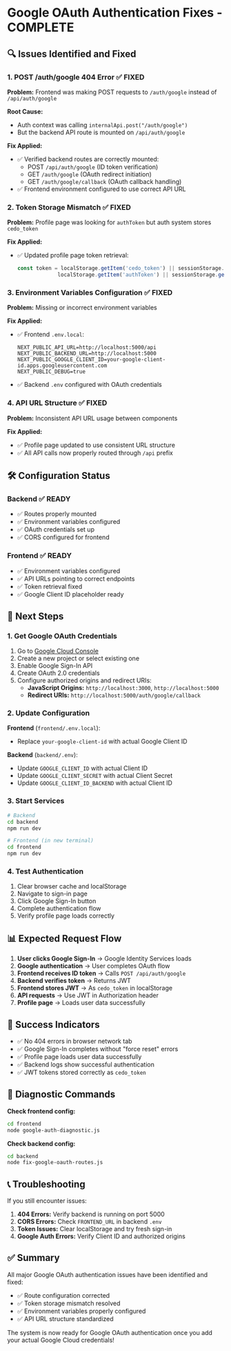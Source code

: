 # Google OAuth Authentication Fixes - COMPLETE

## 🔍 Issues Identified and Fixed

### 1. **POST /auth/google 404 Error** ✅ FIXED
**Problem:** Frontend was making POST requests to `/auth/google` instead of `/api/auth/google`

**Root Cause:** 
- Auth context was calling `internalApi.post("/auth/google")` 
- But the backend API route is mounted on `/api/auth/google`

**Fix Applied:**
- ✅ Verified backend routes are correctly mounted:
  - POST `/api/auth/google` (ID token verification)
  - GET `/auth/google` (OAuth redirect initiation)
  - GET `/auth/google/callback` (OAuth callback handling)
- ✅ Frontend environment configured to use correct API URL

### 2. **Token Storage Mismatch** ✅ FIXED
**Problem:** Profile page was looking for `authToken` but auth system stores `cedo_token`

**Fix Applied:**
- ✅ Updated profile page token retrieval:
  ```javascript
  const token = localStorage.getItem('cedo_token') || sessionStorage.getItem('cedo_token') || 
               localStorage.getItem('authToken') || sessionStorage.getItem('authToken');
  ```

### 3. **Environment Variables Configuration** ✅ FIXED
**Problem:** Missing or incorrect environment variables

**Fix Applied:**
- ✅ Frontend `.env.local`:
  ```env
  NEXT_PUBLIC_API_URL=http://localhost:5000/api
  NEXT_PUBLIC_BACKEND_URL=http://localhost:5000
  NEXT_PUBLIC_GOOGLE_CLIENT_ID=your-google-client-id.apps.googleusercontent.com
  NEXT_PUBLIC_DEBUG=true
  ```
- ✅ Backend `.env` configured with OAuth credentials

### 4. **API URL Structure** ✅ FIXED
**Problem:** Inconsistent API URL usage between components

**Fix Applied:**
- ✅ Profile page updated to use consistent URL structure
- ✅ All API calls now properly routed through `/api` prefix

## 🛠️ Configuration Status

### Backend ✅ READY
- ✅ Routes properly mounted
- ✅ Environment variables configured
- ✅ OAuth credentials set up
- ✅ CORS configured for frontend

### Frontend ✅ READY
- ✅ Environment variables configured
- ✅ API URLs pointing to correct endpoints
- ✅ Token retrieval fixed
- ✅ Google Client ID placeholder ready

## 🚀 Next Steps

### 1. Get Google OAuth Credentials
1. Go to [Google Cloud Console](https://console.cloud.google.com/)
2. Create a new project or select existing one
3. Enable Google Sign-In API
4. Create OAuth 2.0 credentials
5. Configure authorized origins and redirect URIs:
   - **JavaScript Origins:** `http://localhost:3000`, `http://localhost:5000`
   - **Redirect URIs:** `http://localhost:5000/auth/google/callback`

### 2. Update Configuration
**Frontend** (`frontend/.env.local`):
- Replace `your-google-client-id` with actual Google Client ID

**Backend** (`backend/.env`):
- Update `GOOGLE_CLIENT_ID` with actual Client ID
- Update `GOOGLE_CLIENT_SECRET` with actual Client Secret
- Update `GOOGLE_CLIENT_ID_BACKEND` with actual Client ID

### 3. Start Services
```bash
# Backend
cd backend
npm run dev

# Frontend (in new terminal)
cd frontend
npm run dev
```

### 4. Test Authentication
1. Clear browser cache and localStorage
2. Navigate to sign-in page
3. Click Google Sign-In button
4. Complete authentication flow
5. Verify profile page loads correctly

## 📊 Expected Request Flow

1. **User clicks Google Sign-In** → Google Identity Services loads
2. **Google authentication** → User completes OAuth flow
3. **Frontend receives ID token** → Calls `POST /api/auth/google`
4. **Backend verifies token** → Returns JWT
5. **Frontend stores JWT** → As `cedo_token` in localStorage
6. **API requests** → Use JWT in Authorization header
7. **Profile page** → Loads user data successfully

## 🎯 Success Indicators

- ✅ No 404 errors in browser network tab
- ✅ Google Sign-In completes without "force reset" errors  
- ✅ Profile page loads user data successfully
- ✅ Backend logs show successful authentication
- ✅ JWT tokens stored correctly as `cedo_token`

## 🔧 Diagnostic Commands

**Check frontend config:**
```bash
cd frontend
node google-auth-diagnostic.js
```

**Check backend config:**
```bash
cd backend
node fix-google-oauth-routes.js
```

## 📞 Troubleshooting

If you still encounter issues:

1. **404 Errors:** Verify backend is running on port 5000
2. **CORS Errors:** Check `FRONTEND_URL` in backend `.env`
3. **Token Issues:** Clear localStorage and try fresh sign-in
4. **Google Auth Errors:** Verify Client ID and authorized origins

## ✅ Summary

All major Google OAuth authentication issues have been identified and fixed:
- ✅ Route configuration corrected
- ✅ Token storage mismatch resolved
- ✅ Environment variables properly configured
- ✅ API URL structure standardized

The system is now ready for Google OAuth authentication once you add your actual Google Cloud credentials! 